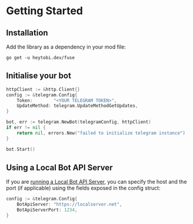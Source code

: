 # Getting Started

## Installation

Add the library as a dependency in your mod file:
```console
go get -u heytobi.dev/fuse
```

## Initialise your bot

```go
httpClient := &http.Client{}
config := &telegram.Config{
    Token:        "<YOUR TELEGRAM TOKEN>",
    UpdateMethod: telegram.UpdateMethodGetUpdates,
}

bot, err := telegram.NewBot(telegramConfig, httpClient)
if err != nil {
    return nil, errors.New("failed to initialize telegram instance")
}

bot.Start()
```

## Using a Local Bot API Server
If you are [running a Local Bot API Server](https://core.telegram.org/bots/api#using-a-local-bot-api-server), you can
specify the host and the port (if applicable) using the fields exposed in the config struct:

```go
config := &telegram.Config{
    BotApiServer: "https://localserver.net",
    BotApiServerPort: 1234,
}
```